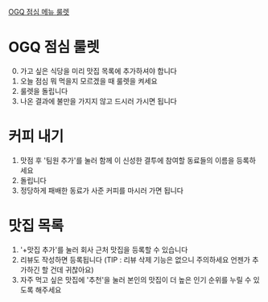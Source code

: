 [OGQ 점심 메뉴 룰렛](https://lunchmenu-ogq.vercel.app/)

# OGQ 점심 룰렛
0. 가고 싶은 식당을 미리 맛집 목록에 추가하셔야 합니다
1. 오늘 점심 뭐 먹을지 모르겠을 때 룰렛을 켜세요
2. 룰렛을 돌립니다
3. 나온 결과에 불만을 가지지 않고 드시러 가시면 됩니다

# 커피 내기
1. 맛점 후 '팀원 추가'를 눌러 함께 이 신성한 결투에 참여할 동료들의 이름을 등록하세요
2. 돌립니다
3. 정당하게 패배한 동료가 사준 커피를 마시러 가면 됩니다

# 맛집 목록
1. '+맛집 추가'를 눌러 회사 근처 맛집을 등록할 수 있습니다
2. 리뷰도 작성하면 등록됩니다
   (TIP : 리뷰 삭제 기능은 없으니 주의하세요 언젠가 추가하긴 할 건데 귀찮아요)
4. 자주 먹고 싶은 맛집에 '추천'을 눌러 본인의 맛집이 더 높은 인기 순위를 누릴 수 있도록 해주세요
